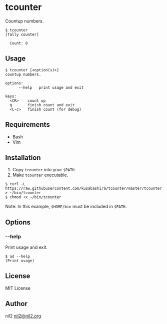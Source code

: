 tcounter
========

Countup numbers.

```
$ tcounter
[Tally counter]

  Count: 0
```

Usage
-----

```
$ tcounter [<option(s)>]
countup numbers.

options:
      --help   print usage and exit

keys:
  <CR>    count up
  q       finish count and exit
  <C-c>   finish count (for debug)
```

Requirements
------------

- Bash
- Vim

Installation
------------

1. Copy `tcounter` into your `$PATH`.
2. Make `tcounter` executable.

```
$ curl -L https://raw.githubusercontent.com/kusabashira/tcounter/master/tcounter > ~/bin/tcounter
$ chmod +x ~/bin/tcounter
```

Note: In this example, `$HOME/bin` must be included in `$PATH`.

Options
-------

### --help

Print usage and exit.

```
$ ad --help
(Print usage)
```

License
-------

MIT License

Author
------

nil2 <nil2@nil2.org>
